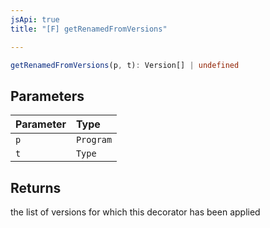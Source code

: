 ```yaml
---
jsApi: true
title: "[F] getRenamedFromVersions"

---
```

```ts
getRenamedFromVersions(p, t): Version[] | undefined
```

## Parameters

| Parameter | Type |
| :------ | :------ |
| `p` | `Program` |
| `t` | `Type` |

## Returns

the list of versions for which this decorator has been applied
